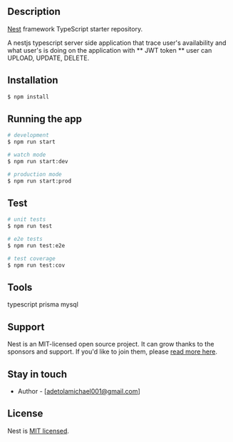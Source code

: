 

## Description

[Nest](https://github.com/nestjs/nest) framework TypeScript starter repository.

A nestjs typescript server side application that trace user's availability and what user's is doing on the application with ** JWT token **
user can UPLOAD, UPDATE, DELETE.

## Installation

```bash
$ npm install
```

## Running the app

```bash
# development
$ npm run start

# watch mode
$ npm run start:dev

# production mode
$ npm run start:prod
```

## Test

```bash
# unit tests
$ npm run test

# e2e tests
$ npm run test:e2e

# test coverage
$ npm run test:cov
```


## Tools

typescript
prisma
mysql

## Support

Nest is an MIT-licensed open source project. It can grow thanks to the sponsors and support. If you'd like to join them, please [read more here](https://docs.nestjs.com/support).

## Stay in touch

- Author - [adetolamichael001@gmail.com]

## License

Nest is [MIT licensed](LICENSE).
